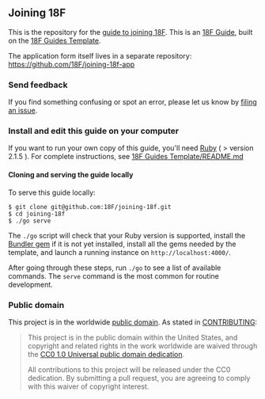 ## Joining 18F

This is the repository for the [guide to joining 18F](https://pages.18f.gov/joining-18f/). This is an [18F Guide](https://github.com/18F/guides), built on the [18F Guides Template](https://github.com/18F/guides-template).

The application form itself lives in a separate repository: https://github.com/18F/joining-18f-app

### Send feedback

If you find something confusing or spot an error, please let us know by [filing an issue](https://github.com/18F/joining-18f/issues).

### Install and edit this guide on your computer

If you want to run your own copy of this guide, you'll need [Ruby](https://www.ruby-lang.org) ( > version 2.1.5 ). For complete instructions, see [18F Guides Template/README.md](https://github.com/18F/guides-template/blob/18f-pages/README.md)

#### Cloning and serving the guide locally

To serve this guide locally:

```shell
$ git clone git@github.com:18F/joining-18f.git
$ cd joining-18f
$ ./go serve
```

The `./go` script will check that your Ruby version is supported, install the [Bundler gem](http://bundler.io/) if it is not yet installed, install all the gems needed by the template, and launch a running instance on
`http://localhost:4000/`.

After going through these steps, run `./go` to see a list of available
commands. The `serve` command is the most common for routine development.

### Public domain

This project is in the worldwide [public domain](LICENSE.md). As stated in [CONTRIBUTING](CONTRIBUTING.md):

> This project is in the public domain within the United States, and copyright and related rights in the work worldwide are waived through the [CC0 1.0 Universal public domain dedication](https://creativecommons.org/publicdomain/zero/1.0/).
>
>All contributions to this project will be released under the CC0
>dedication. By submitting a pull request, you are agreeing to comply
>with this waiver of copyright interest.
